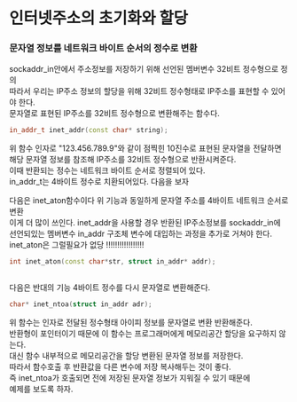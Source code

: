# 인터넷주소의 초기화와 할당

### 문자열 정보를 네트워크 바이트 순서의 정수로 변환
sockaddr_in안에서 주소정보를 저장하기 위해 선언된 멤버변수 32비트 정수형으로 정의 </br>
따라서 우리는 IP주소 정보의 할당을 위해 32비트 정수형태로 IP주소를 표현할 수 있어야 한다.</br>
문자열로 표현된 IP주소를 32비트 정수형으로 변환해주는 함수다. </br>
```c++
in_addr_t inet_addr(const char* string);
```
위 함수 인자로 "123.456.789.9"와 같이 점찍힌 10진수로 표현된 문자열을 전달하면 </br>
해당 문자열 정보를 참조해 IP주소를 32비트 정수형으로 반환시켜준다. </br>
이때 반환되는 정수는 네트워크 바이트 순서로 정렬되어 있다.  </br>
in_addr_t는 4바이트 정수로 치환되어있다. 다음을 보자 </br> 

다음은 inet_aton함수이다 위 기능과 동일하게 문자열 주소를 4바이트 네트워크 순서로 변환 </br>
이게 더 많이 쓰인다. inet_addr을 사용할 경우 반환된 IP주소정보를 sockaddr_in에 </br>
선언되있는 멤버변수 in_addr 구조체 변수에 대입하는 과정을 추가로 거쳐야 한다. </br>
inet_aton은 그럴필요가 없당 !!!!!!!!!!!!!!!!! </br>

```c++
int inet_aton(const char*str, struct in_addr* addr);
```

```c++
```

다음은 반대의 기능 4바이트 정수를 다시 문자열로 변환해준다. </br>

```c++
char* inet_ntoa(struct in_addr adr);
```

위 함수는 인자로 전달된 정수형태 아이피 정보를 문자열로 변환 반환해준다. </br>
반환형이 포인터이기 때문에 이 함수는 프로그래머에게 메모리공간 할당을 요구하지 않는다. </br>
대신 함수 내부적으로 메모리공간을 할당 변환된 문자열 정보를 저장한다. </br>
따라서 함수호출 후 반환값을 다른 변수에 저장 복사해두는 것이 좋다. </br>
즉 inet_ntoa가 호출되면 전에 저장된 문자열 정보가 지워질 수 있기 때문에 </br> 
예제를 보도록 하자. </br>

```c++
```
